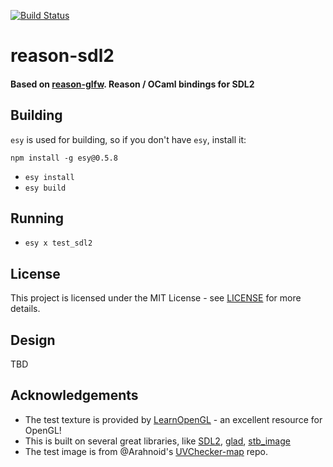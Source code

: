 [![Build Status](https://dev.azure.com/revery-ui/revery/_apis/build/status/revery-ui.reason-sdl2?branchName=master)](https://dev.azure.com/revery-ui/revery/_build/latest?definitionId=19&branchName=master)

# reason-sdl2

#### Based on [reason-glfw](https://github.com/revery-ui/reason-glfw). Reason / OCaml bindings for SDL2

## Building

`esy` is used for building, so if you don't have `esy`, install it:

```
npm install -g esy@0.5.8
```

- `esy install`
- `esy build`

## Running

- `esy x test_sdl2`

## License

This project is licensed under the MIT License - see [LICENSE](LICENSE) for more details.

## Design

TBD

## Acknowledgements

- The test texture is provided by [LearnOpenGL](https://learnopengl.com) - an excellent resource for OpenGL!
- This is built on several great libraries, like [SDL2](https://libsdl.org), [glad](https://github.com/Dav1dde/glad), [stb_image](https://github.com/nothings/stb/blob/master/stb_image.h)
- The test image is from @Arahnoid's [UVChecker-map](https://github.com/Arahnoid/UVChecker-map) repo.
